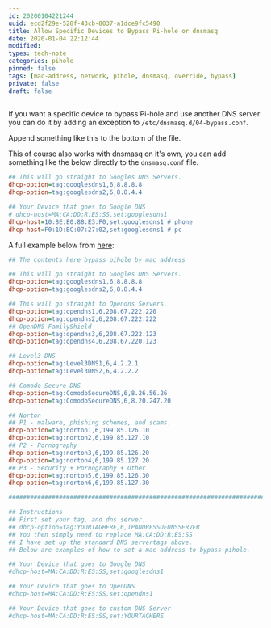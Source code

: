 ```yaml
---
id: 20200104221244
uuid: ecd2f29e-528f-43cb-8037-a1dce9fc5490
title: Allow Specific Devices to Bypass Pi-hole or dnsmasq
date: 2020-01-04 22:12:44
modified: 
types: tech-note
categories: pihole
pinned: false
tags: [mac-address, network, pihole, dnsmasq, override, bypass]
private: false
draft: false
---
```


If you want a specific device to bypass Pi-hole and use another DNS server you can do it by adding an exception to `/etc/dnsmasq.d/04-bypass.conf`.

Append something like this to the bottom of the file.

This of course also works with dnsmasq on it's own, you can add something like the below directly to the `dnsmasq.conf` file.

```ini
## This will go straight to Googles DNS Servers.
dhcp-option=tag:googlesdns1,6,8.8.8.8
dhcp-option=tag:googlesdns2,6,8.8.4.4

## Your Device that goes to Google DNS
# dhcp-host=MA:CA:DD:R:ES:SS,set:googlesdns1
dhcp-host=10:8E:E0:88:E3:F0,set:googlesdns1 # phone
dhcp-host=F0:1D:BC:07:27:02,set:googlesdns1 # pc
```

A full example below from [here](https://github.com/deathbybandaid/piadvanced/blob/master/piholetweaks/dnsmasqtweaks/04-bypass.conf):

```ini
## The contents here bypass pihole by mac address

## This will go straight to Googles DNS Servers.
dhcp-option=tag:googlesdns1,6,8.8.8.8
dhcp-option=tag:googlesdns2,6,8.8.4.4

## This will go straight to Opendns Servers.
dhcp-option=tag:opendns1,6,208.67.222.220
dhcp-option=tag:opendns2,6,208.67.222.222
## OpenDNS FamilyShield
dhcp-option=tag:opendns3,6,208.67.222.123
dhcp-option=tag:opendns4,6,208.67.220.123

## Level3 DNS
dhcp-option=tag:Level3DNS1,6,4.2.2.1
dhcp-option=tag:Level3DNS2,6,4.2.2.2

## Comodo Secure DNS
dhcp-option=tag:ComodoSecureDNS,6,8.26.56.26
dhcp-option=tag:ComodoSecureDNS,6,8.20.247.20

## Norton
## P1 - malware, phishing schemes, and scams.
dhcp-option=tag:norton1,6,199.85.126.10
dhcp-option=tag:norton2,6,199.85.127.10
## P2 - Pornography
dhcp-option=tag:norton3,6,199.85.126.20
dhcp-option=tag:norton4,6,199.85.127.20
## P3 - Security + Pornography + Other
dhcp-option=tag:norton5,6,199.85.126.30
dhcp-option=tag:norton6,6,199.85.127.30

########################################################################

## Instructions
## First set your tag, and dns server.
## dhcp-option=tag:YOURTAGHERE,6,IPADDRESSOFDNSSERVER
## You then simply need to replace MA:CA:DD:R:ES:SS
## I have set up the standard DNS servertags above.
## Below are examples of how to set a mac address to bypass pihole.

## Your Device that goes to Google DNS
#dhcp-host=MA:CA:DD:R:ES:SS,set:googlesdns1

## Your Device that goes to OpenDNS
#dhcp-host=MA:CA:DD:R:ES:SS,set:opendns1

## Your Device that goes to custom DNS Server
#dhcp-host=MA:CA:DD:R:ES:SS,set:YOURTAGHERE
```
